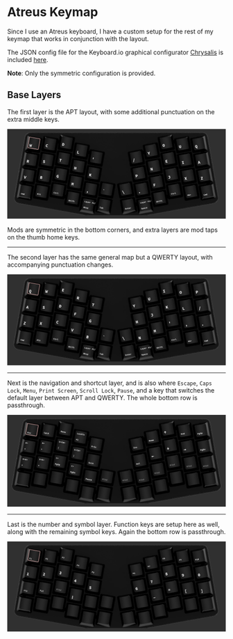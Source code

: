 # Atreus Keymap

Since I use an Atreus keyboard, I have a custom setup for the rest of my keymap that works in conjunction with the layout.

The JSON config file for the Keyboard.io graphical configurator [Chrysalis](https://github.com/keyboardio/Chrysalis) is included [here](APT.json).

**Note**: Only the symmetric configuration is provided.

## Base Layers

The first layer is the APT layout, with some additional punctuation on the extra middle keys.

![APT](Layer1.png)

Mods are symmetric in the bottom corners, and extra layers are mod taps on the thumb home keys.

---

The second layer has the same general map but a QWERTY layout, with accompanying punctuation changes.

![QWERTY](Layer2.png)

---

Next is the navigation and shortcut layer, and is also where `Escape`, `Caps Lock`, `Menu`, `Print Screen`, `Scroll Lock`, `Pause`, and a key that switches the default layer between APT and QWERTY. The whole bottom row is passthrough.

![Nav](Layer3.png)

---

Last is the number and symbol layer. Function keys are setup here as well, along with the remaining symbol keys. Again the bottom row is passthrough.

![Num](Layer4.png)

